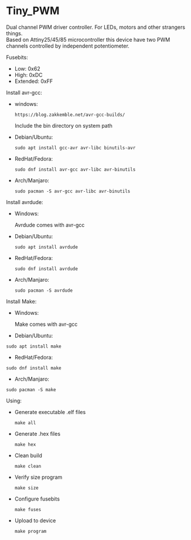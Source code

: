 # Tiny_PWM
Dual channel PWM driver controller. For LEDs, motors and other strangers things.\
Based on Attiny25/45/85 microcontroller this device have two PWM channels controlled by independent potentiometer.

Fusebits:
  - Low:      0x62
  - High:     0xDC
  - Extended: 0xFF


Install avr-gcc:

 - windows:
    
       https://blog.zakkemble.net/avr-gcc-builds/
    
   Include the bin directory on system path
    
 -  Debian/Ubuntu:
    
        sudo apt install gcc-avr avr-libc binutils-avr
   
  - RedHat/Fedora:
    
        sudo dnf install avr-gcc avr-libc avr-binutils
    
  - Arch/Manjaro:
    
        sudo pacman -S avr-gcc avr-libc avr-binutils
    

Install avrdude:

  - Windows:

    Avrdude comes with avr-gcc
   
  - Debian/Ubuntu:
    
        sudo apt install avrdude
   
  - RedHat/Fedora:
    
        sudo dnf install avrdude
    
  - Arch/Manjaro:
    
        sudo pacman -S avrdude
    
    
Install Make:
    
  - Windows:
   
    Make comes with avr-gcc
    
   - Debian/Ubuntu:
   
    sudo apt install make
   
   - RedHat/Fedora:
   
    sudo dnf install make
   
   - Arch/Manjaro:
   
    sudo pacman -S make
    
    
Using:
  
   - Generate executable .elf files
     
         make all
         
   - Generate .hex files
   
         make hex
   
   - Clean build
        
         make clean
         
   - Verify size program
   
         make size
     
   - Configure fusebits
       
         make fuses
       
   - Upload to device

         make program
